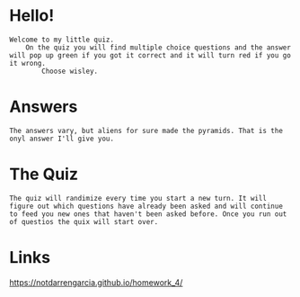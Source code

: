 # Hello! 
    Welcome to my little quiz.
        On the quiz you will find multiple choice questions and the answer will pop up green if you got it correct and it will turn red if you go it wrong.
            Choose wisley.

# Answers
    The answers vary, but aliens for sure made the pyramids. That is the onyl answer I'll give you.

# The Quiz
    The quiz will randimize every time you start a new turn. It will figure out which questions have already been asked and will continue to feed you new ones that haven't been asked before. Once you run out of questios the quix will start over.

# Links

https://notdarrengarcia.github.io/homework_4/
    
